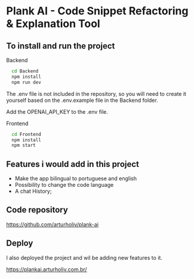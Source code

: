 
# Plank AI - Code Snippet Refactoring & Explanation Tool




## To install and run the project


Backend

```bash
  cd Backend
  npm install
  npm run dev
```
The .env file is not included in the repository, so you will need to create it yourself based on the .env.example file in the Backend folder.

Add the OPENAI_API_KEY to the .env file.

Frontend

```bash
  cd Frontend
  npm install
  npm start
```


## Features i would add in this project

- Make the app bilingual to portuguese and english
- Possibility to change the code language
- A chat History;

## Code repository

https://github.com/arturholiv/plank-ai

## Deploy

I also deployed the project and wil be adding new features to it.

https://plankai.arturholiv.com.br/
